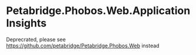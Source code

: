 # Petabridge.Phobos.Web.ApplicationInsights

Deprecrated, please see https://github.com/petabridge/Petabridge.Phobos.Web instead
